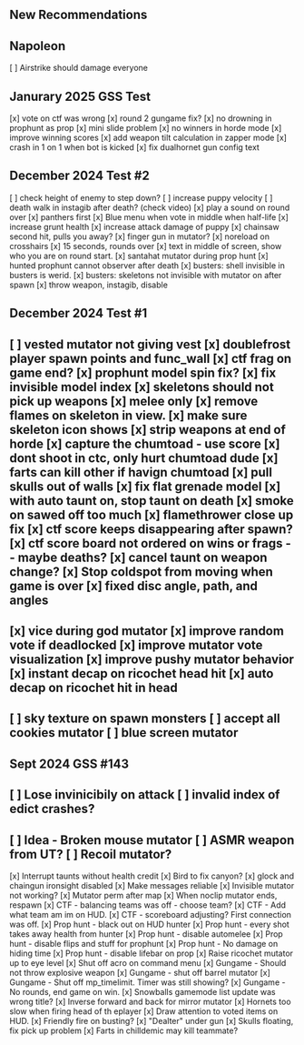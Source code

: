 ## New Recommendations

## Napoleon

[ ] Airstrike should damage everyone

## Janurary 2025 GSS Test

[x] vote on ctf was wrong
[x] round 2 gungame fix?
[x] no drowning in prophunt as prop
[x] mini slide problem
[x] no winners in horde mode
    [x] improve winning scores
[x] add weapon tilt calculation in zapper mode
[x] crash in 1 on 1 when bot is kicked
[x] fix dualhornet gun config text

## December 2024 Test #2

[ ] check height of enemy to step down?
[ ] increase puppy velocity
[ ] death walk in instagib after death? (check video)
[x] play a sound on round over
[x] panthers first
[x] Blue menu when vote in middle when half-life
[x] increase grunt health
[x] increase attack damage of puppy
[x] chainsaw second hit, pulls you away?
[x] finger gun in mutator?
[x] noreload on crosshairs
[x] 15 seconds, rounds over
[x] text in middle of screen, show who you are on round start.
[x] santahat mutator during prop hunt
[x] hunted prophunt cannot observer after death
[x] busters: shell invisible in busters is werid.
[x] busters: skeletons not invisible with mutator on after spawn
[x] throw weapon, instagib, disable

## December 2024 Test #1

[ ] vested mutator not giving vest
[x] doublefrost player spawn points and func_wall
[x] ctf frag on game end?
[x] prophunt model spin fix?
    [x] fix invisible model index
[x] skeletons should not pick up weapons
    [x] melee only
    [x] remove flames on skeleton in view.
        [x] make sure skeleton icon shows
[x] strip weapons at end of horde
[x] capture the chumtoad - use score
    [x] dont shoot in ctc, only hurt chumtoad dude
    [x] farts can kill other if havign chumtoad
[x] pull skulls out of walls
[x] fix flat grenade model
[x] with auto taunt on, stop taunt on death
[x] smoke on sawed off too much
[x] flamethrower close up fix
[x] ctf score keeps disappearing after spawn?
    [x] ctf score board not ordered on wins or frags -- maybe deaths?
[x] cancel taunt on weapon change?
[x] Stop coldspot from moving when game is over
[x] fixed disc angle, path, and angles
---
[x] vice during god mutator
[x] improve random vote if deadlocked
[x] improve mutator vote visualization
[x] improve pushy mutator behavior
[x] instant decap on ricochet head hit
[x] auto decap on ricochet hit in head
---
[ ] sky texture on spawn monsters
[ ] accept all cookies mutator
[ ] blue screen mutator
---


##  Sept 2024 GSS #143

[ ] Lose invinicibily on attack
[ ] invalid index of edict crashes?
---
[ ] Idea - Broken mouse mutator
[ ] ASMR weapon from UT?
[ ] Recoil mutator?
---
[x] Interrupt taunts without health credit
[x] Bird to fix canyon?
[x] glock and chaingun ironsight disabled
[x] Make messages reliable
[x] Invisible mutator not working?
[x] Mutator perm after map
[x] When noclip mutator ends, respawn
[x] CTF - balancing teams was off - choose team?
[x] CTF - Add what team am im on HUD.
[x] CTF - scoreboard adjusting? First connection was off.
[x] Prop hunt - black out on HUD hunter
[x] Prop hunt - every shot takes away health from hunter
[x] Prop hunt - disable automelee
[x] Prop hunt - disable flips and stuff for prophunt
[x] Prop hunt - No damage on hiding time
[x] Prop hunt - disable lifebar on prop
[x] Raise ricochet mutator up to eye level
[x] Shut off acro on command menu
[x] Gungame - Should not throw explosive weapon
[x] Gungame - shut off barrel mutator
[x] Gungame - Shut off mp_timelimit. Timer was still showing?
[x] Gungame - No rounds, end game on win.
[x] Snowballs gamemode list update was wrong title?
[x] Inverse forward and back for mirror mutator
[x] Hornets too slow when firing head of th eplayer
[x] Draw attention to voted items on HUD.
[x] Friendly fire on busting?
[x] "Dealter" under gun
[x] Skulls floating, fix pick up problem
[x] Farts in chilldemic may kill teammate?
